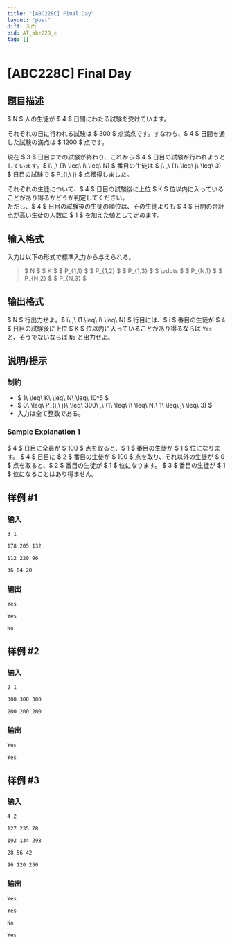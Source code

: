 ```yaml
---
title: "[ABC228C] Final Day"
layout: "post"
diff: 入门
pid: AT_abc228_c
tag: []
---
```


# [ABC228C] Final Day

## 题目描述

[problemUrl]: https://atcoder.jp/contests/abc228/tasks/abc228_c

$ N $ 人の生徒が $ 4 $ 日間にわたる試験を受けています。

それぞれの日に行われる試験は $ 300 $ 点満点です。すなわち、$ 4 $ 日間を通した試験の満点は $ 1200 $ 点です。

現在 $ 3 $ 日目までの試験が終わり、これから $ 4 $ 日目の試験が行われようとしています。$ i\ \,\ (1\ \leq\ i\ \leq\ N) $ 番目の生徒は $ j\ \,\ (1\ \leq\ j\ \leq\ 3) $ 日目の試験で $ P_{i,\ j} $ 点獲得しました。

それぞれの生徒について、$ 4 $ 日目の試験後に上位 $ K $ 位以内に入っていることがあり得るかどうか判定してください。  
 ただし、$ 4 $ 日目の試験後の生徒の順位は、その生徒よりも $ 4 $ 日間の合計点が高い生徒の人数に $ 1 $ を加えた値として定めます。

## 输入格式

入力は以下の形式で標準入力から与えられる。

> $ N $ $ K $ $ P_{1,1} $ $ P_{1,2} $ $ P_{1,3} $ $ \vdots $ $ P_{N,1} $ $ P_{N,2} $ $ P_{N,3} $

## 输出格式

$ N $ 行出力せよ。$ i\ \,\ (1 \leq\ i\ \leq\ N) $ 行目には、$ i $ 番目の生徒が $ 4 $ 日目の試験後に上位 $ K $ 位以内に入っていることがあり得るならば `Yes` と、そうでないならば `No` と出力せよ。

## 说明/提示

### 制約

- $ 1\ \leq\ K\ \leq\ N\ \leq\ 10^5 $
- $ 0\ \leq\ P_{i,\ j}\ \leq\ 300\ \,\ (1\ \leq\ i\ \leq\ N,\ 1\ \leq\ j\ \leq\ 3) $
- 入力は全て整数である。

### Sample Explanation 1

$ 4 $ 日目に全員が $ 100 $ 点を取ると、$ 1 $ 番目の生徒が $ 1 $ 位になります。 $ 4 $ 日目に $ 2 $ 番目の生徒が $ 100 $ 点を取り、それ以外の生徒が $ 0 $ 点を取ると、$ 2 $ 番目の生徒が $ 1 $ 位になります。 $ 3 $ 番目の生徒が $ 1 $ 位になることはあり得ません。

## 样例 #1

### 输入

```
3 1
178 205 132
112 220 96
36 64 20
```

### 输出

```
Yes
Yes
No
```

## 样例 #2

### 输入

```
2 1
300 300 300
200 200 200
```

### 输出

```
Yes
Yes
```

## 样例 #3

### 输入

```
4 2
127 235 78
192 134 298
28 56 42
96 120 250
```

### 输出

```
Yes
Yes
No
Yes
```

